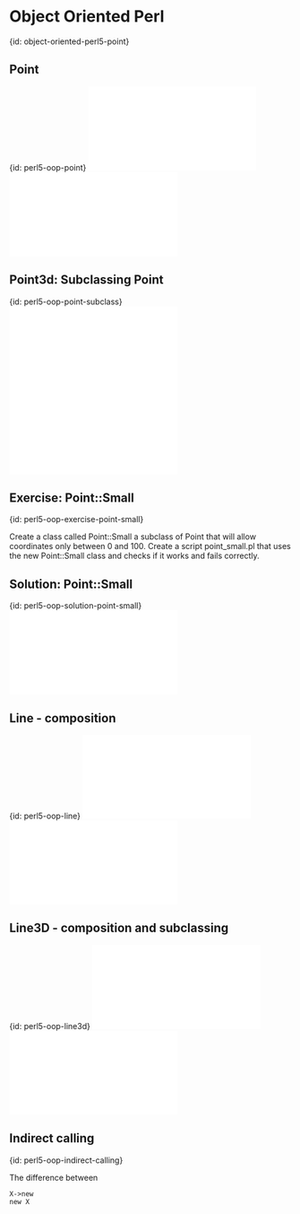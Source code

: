 # Object Oriented Perl
{id: object-oriented-perl5-point}





## Point
{id: perl5-oop-point}
![](examples/oop/point/eg/point.pl)
![](examples/oop/point/lib/Point.pm)


## Point3d: Subclassing Point
{id: perl5-oop-point-subclass}
![](examples/oop/point/lib/Point/3D.pm)
![](examples/oop/point/eg/point3d.pl)



## Exercise: Point::Small
{id: perl5-oop-exercise-point-small}


Create a class called Point::Small a subclass of Point 
that will allow coordinates only between
0 and 100. Create a script point_small.pl that uses the new
Point::Small class and checks if it works and fails correctly.




## Solution: Point::Small
{id: perl5-oop-solution-point-small}
![](examples/oop/point/lib/Point/Small.pm)


## Line - composition
{id: perl5-oop-line}
![](examples/oop/point/eg/line.pl)
![](examples/oop/point/lib/Line.pm)


## Line3D - composition and subclassing
{id: perl5-oop-line3d}
![](examples/oop/point/eg/line3d.pl)
![](examples/oop/point/lib/Line3D.pm)


## Indirect calling
{id: perl5-oop-indirect-calling}


The difference between



```
X->new
new X
```




